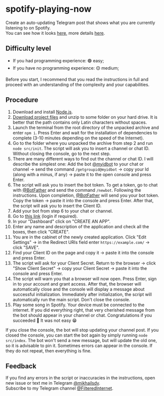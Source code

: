 # spotify-playing-now

Create an auto-updating Telegram post that shows what you are currently listening to on Spotify.  
You can see how it looks [here](https://t.me/FilteredInternet/241), more details [here](https://t.me/FilteredInternet/242).

## Difficulty level

-   If you had programming experience: 🟢 easy;
-   If you have no programming experience: 🟡 medium;

Before you start, I recommend that you read the instructions in full and proceed with an understanding of the complexity and your capabilities.

## Procedure

1. Download and install [Node.js](https://nodejs.org/en/download/).
2. [Download project files](https://github.com/mikhailsdv/spotify-playing-now/archive/main.zip) and unzip to some folder on your hard drive. It is better that the path contains only Latin characters without spaces.
3. Launch the terminal from the root directory of the unpacked archive and enter `npm i`. Press Enter and wait for the installation of dependencies to complete (3-10 minutes depending on the speed of the Internet).
4. Go to the folder where you unpacked the archive from step 2 and run `node src/init`. The script will ask you to insert a channel or chat ID. Without closing the console, go to the next step.
5. There are many different ways to find out the channel or chat ID. I will describe the simplest one: Add the bot [@myidbot](https://t.me/myidbot) to your chat or channel → send the command `/getgroupid@myidbot` → copy your Id (along with a minus, if any) → paste it to the open console and press Enter.
6. The script will ask you to insert the bot token. To get a token, go to chat with [@BotFather](https://t.me/BotFather) and send the command `/newbot`. Following the instructions. Upon completion, [@BotFather](https://t.me/BotFather) will send you your bot token. Copy the token → paste it into the console and press Enter. After that, the script will ask you to insert the Client ID.
7. Add your bot from step 6 to your chat or channel.
8. Go to [this link](https://developer.spotify.com/dashboard/applications) (login if required).
9. In your "Dashboard" click on "CREATE AN APP".
10. Enter any name and description of the application and check all the boxes, then click "CREATE".
11. You are in the cabinet of the newly created application. Click "Edit Settings" → in the Redirect URIs field enter `https://example.com/` → click "SAVE".
12. Find your Client ID on the page and copy it → paste it into the console and press Enter.
13. The script will ask for your Client Secret. Return to the browser → click "Show Client Secret" → copy your Client Secret → paste it into the console and press Enter.
14. The script will warn you that a browser will now open. Press Enter, sign in to your account and grant access. After that, the browser will automatically close and the console will display a message about successful initialization. Immediately after initialization, the script will automatically run the main script. Don't close the console.
15. Play some song in Spotify. Your device must be connected to the internet. If you did everything right, that very cherished message from the bot should appear in your channel or chat. Congratulations if you succeeded 🎉 It was not easy 😁

If you close the console, the bot will stop updating your channel post. If you closed the console, you can start the bot again by simply running `node src/index`. The bot won't send a new message, but will update the old one, so it is advisable to pin it. Sometimes errors can appear in the console. If they do not repeat, then everything is fine.

## Feedback

If you find any errors in the script or inaccuracies in the instructions, open new issue or text me in Telegram [@mikhailsdv](https://t.me/mikhailsdv).  
Subscribe to my Telegram channel [@FilteredInternet](https://t.me/FilteredInternet).
